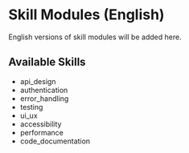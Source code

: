 # Skill Modules (English)

English versions of skill modules will be added here.

## Available Skills
- api_design
- authentication
- error_handling
- testing
- ui_ux
- accessibility
- performance
- code_documentation
